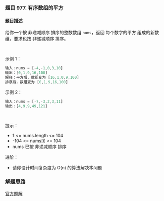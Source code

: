 ### 题目 977. 有序数组的平方
#### 题目描述
给你一个按 非递减顺序 排序的整数数组 `nums`，返回 每个数字的平方 组成的新数组，要求也按 非递减顺序 排序。

 

示例 1：

```js
输入：nums = [-4,-1,0,3,10]
输出：[0,1,9,16,100]
解释：平方后，数组变为 [16,1,0,9,100]
排序后，数组变为 [0,1,9,16,100]
```
示例 2：

```js
输入：nums = [-7,-3,2,3,11]
输出：[4,9,9,49,121]
```
 

提示：

- 1 <= nums.length <= 104
- -104 <= nums[i] <= 104
- nums 已按 非递减顺序 排序
 

进阶：

- 请你设计时间复杂度为 O(n) 的算法解决本问题

### 解题思路
[官方题解](https://leetcode-cn.com/problems/squares-of-a-sorted-array/solution/you-xu-shu-zu-de-ping-fang-by-leetcode-solution/)  